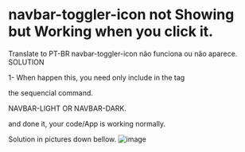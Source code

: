# navbar-toggler-icon not Showing but Working when you click it.
Translate to PT-BR navbar-toggler-icon não funciona ou não aparece.
SOLUTION

1- When happen this, you need only include in the tag <NAV> the sequencial command.

NAVBAR-LIGHT OR NAVBAR-DARK.

and done it, your code/App is working normally.


Solution in pictures down bellow.
![image](https://user-images.githubusercontent.com/55324902/236707951-2ba006c5-b1ab-434e-a8ce-71341b7ca5ac.png)

